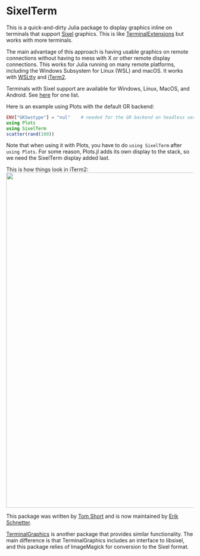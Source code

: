 # SixelTerm

This is a quick-and-dirty Julia package to display graphics inline on 
terminals that support [Sixel](https://en.wikipedia.org/wiki/Sixel) graphics. 
This is like [TerminalExtensions](https://github.com/Keno/TerminalExtensions.jl)
but works with more terminals.

The main advantage of this approach is having usable graphics on remote 
connections without having to mess with X or other remote display
connections. This works for Julia running on many remote platforms, 
including the Windows Subsystem for Linux (WSL) and macOS. It works with
[WSLtty](https://github.com/mintty/wsltty) and [iTerm2](https://iterm2.com).

Terminals with Sixel support are available for Windows, Linux, MacOS, and Android. 
See [here](https://github.com/saitoha/libsixel/blob/master/README.md#terminal-requirements)
for one list.

Here is an example using Plots with the default GR backend:

```julia
ENV["GKSwstype"] = "nul"    # needed for the GR backend on headless servers
using Plots
using SixelTerm
scatter(rand(100))
```
Note that when using it with Plots, you have to do `using SixelTerm` after `using Plots`.
For some reason, Plots.jl adds its own display to the stack, so we need the SixelTerm
display added last.

This is how things look in iTerm2:
<img src="https://raw.githubusercontent.com/eschnett/SixelTerm.jl/master/demo.png" width=900px></img>

This package was written by [Tom Short](https://github.com/tshort) and
is now maintained by [Erik Schnetter](https://github.com/eschnett).

[TerminalGraphics](https://github.com/m-j-w/TerminalGraphics.jl) is another package that
provides similar functionality. The main difference is that TerminalGraphics includes an
interface to libsixel, and this package relies of ImageMagick for conversion to the Sixel
format. 
